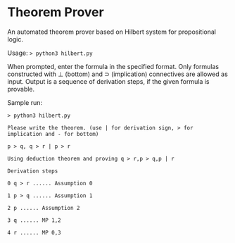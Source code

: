 
# Theorem Prover

An automated theorem prover based on Hilbert system for  propositional logic.

Usage:
	``` > python3 hilbert.py ```

When prompted, enter the formula in the specified format.
Only formulas constructed with ⊥ (bottom) and ⊃ (implication) connectives are allowed as input.
Output is a sequence of derivation steps, if the given formula is provable.

Sample run:
```
> python3 hilbert.py

Please write the theorem. (use | for derivation sign, > for implication and - for bottom)

p > q, q > r | p > r

Using deduction theorem and proving q > r,p > q,p | r

Derivation steps

0 q > r ...... Assumption 0

1 p > q ...... Assumption 1

2 p ...... Assumption 2

3 q ...... MP 1,2

4 r ...... MP 0,3
```


